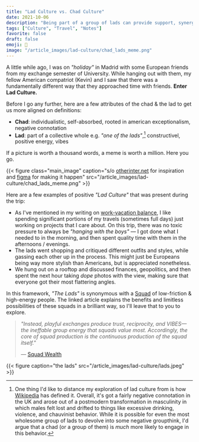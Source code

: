 ```yaml
---
title: "Lad Culture vs. Chad Culture"
date: 2021-10-06
description: "Being part of a group of lads can provide support, synergistic growth, and above all — vibes."
tags: ["Culture", "Travel", "Notes"]
favorite: false
draft: false
emoji: 👯
image: "/article_images/lad-culture/chad_lads_meme.png"
---
```


A little while ago, I was on *"holiday"* in Madrid with some European friends from my exchange semester of University. While hanging out with them, my fellow American compatriot (Kevin) and I saw that there was a fundamentally different way that they approached time with friends. **Enter Lad Culture.**

Before I go any further, here are a few attributes of the chad & the lad to get us more aligned on definitions:
- **Chad**: individualistic, self-absorbed, rooted in american exceptionalism, negative connotation
- **Lad**: part of a collective whole e.g. *"one of the lads"*,[^1] constructivel, positive energy, vibes
    
If a picture is worth a thousand words, a meme is worth a million. Here you go.

{{< figure class="main_image" caption="s/o [otherinter.net](https://otherinter.net/) for inspiration and [figma](https://www.figma.com/) for making it happen" src="/article_images/lad-culture/chad_lads_meme.png" >}}

Here are a few examples of positive *"Lad Culture"* that was present during the trip:
- As I've mentioned in my writing on [work-vacation balance](https://nikhilthota.com/notes/work-vacation/), I like spending significant portions of my travels (sometimes full days) just working on projects that I care about. On this trip, there was no toxic pressure to always be *"hanging with the boys"* — I got done what I needed to in the morning, and then spent quality time with them in the afternoons / evenings.
- The lads went shopping and critiqued different outfits and styles, while gassing each other up in the process. This might just be Europeans being way more stylish than Americans, but is appreciated nonetheless.
- We hung out on a rooftop and discussed finances, geopolitics, and then spent the next hour taking *dope* photos with the view, making sure that everyone got their most flattering angles.

In this framework, *"The Lads"* is synonymous with a [Squad](https://otherinter.net/research/squad-wealth/) of low-friction & high-energy people. The linked article explains the benefits and limitless possibilities of these squads in a brilliant way, so I'll leave that to you to explore.

> *"Instead, playful exchanges produce trust, reciprocity, and VIBES—the ineffable group energy that squads value most. Accordingly, the core of squad production is the continuous production of the squad itself."* 
>
> — [Squad Wealth](https://otherinter.net/research/squad-wealth/#:~:text=Instead%2C%20playful%20exchanges%20produce%20trust%2C%20reciprocity%2C%20and%20VIBES%E2%80%94the%20ineffable%20group%20energy%20that%20squads%20value%20most.%20Accordingly%2C%20the%20core%20of%20squad%20production%20is%20the%20continuous%20production%20of%20the%20squad%20itself.)


{{< figure caption="the lads" src="/article_images/lad-culture/lads.jpeg" >}}

[^1]: One thing I'd like to distance my exploration of lad culture from is how [Wikipedia](https://en.wikipedia.org/wiki/Lad_culture) has defined it. Overall, it's got a fairly negative connotation in the UK and arose out of a postmodern transformation in masculinity in which males felt lost and drifted to things like excessive drinking, violence, and chauvinist behavior. While it is possible for even the most wholesome group of lads to devolve into some negative groupthink, I'd argue that a chad (or a group of them) is *much* more likely to engage in this behavior.